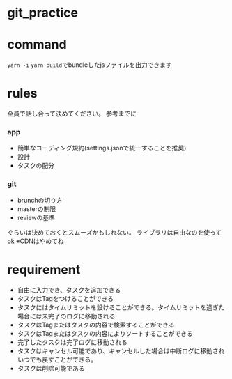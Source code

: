 # git_practice

# command
``yarn -i``
``yarn build``でbundleしたjsファイルを出力できます

# rules
全員で話し合って決めてください。
参考までに
### app
- 簡単なコーディング規約(settings.jsonで統一することを推奨)
- 設計
- タスクの配分
### git
- brunchの切り方
- masterの制限
- reviewの基準

ぐらいは決めておくとスムーズかもしれない。
ライブラリは自由なのを使ってok ※CDNはやめてね

# requirement
- 自由に入力でき、タスクを追加できる
- タスクはTagをつけることができる
- タスクにはタイムリミットを設けることができる。タイムリミットを過ぎた場合には未完了のログに移動される
- タスクはTagまたはタスクの内容で検索することができる
- タスクはTagまたはタスクの内容によりソートすることができる
- 完了したタスクは完了ログに移動される
- タスクはキャンセル可能であり、キャンセルした場合は中断ログに移動されいつでも戻すことができる。
- タスクは削除可能である
